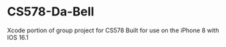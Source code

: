 # CS578-Da-Bell
Xcode portion of group project for CS578
Built for use on the iPhone 8 with IOS 16.1
